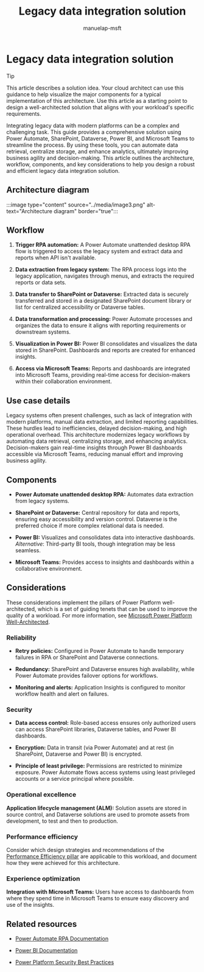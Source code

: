 ﻿---
title: Legacy data integration solution
description: Learn how to integrate legacy data with modern platforms using Power Automate, SharePoint, Dataverse, Power BI, and Microsoft Teams
author: manuelap-msft
ms.subservice: guidance
ms.topic: example-scenario
ms.date: 02/04/2025
ms.author: mapichle
ms.reviewer: pankajsharma2087
contributors: 
  - manuelap-msft
search.audienceType: 
  - admin
  - flowmaker
---

# Legacy data integration solution

> [!TIP]
> This article describes a solution idea. Your cloud architect can use this guidance to help visualize the major components for a typical implementation of this architecture. Use this article as a starting point to design a well-architected solution that aligns with your workload's specific requirements.

Integrating legacy data with modern platforms can be a complex and challenging task. This guide provides a comprehensive solution using Power Automate, SharePoint, Dataverse, Power BI, and Microsoft Teams to streamline the process. By using these tools, you can automate data retrieval, centralize storage, and enhance analytics, ultimately improving business agility and decision-making. This article outlines the architecture, workflow, components, and key considerations to help you design a robust and efficient legacy data integration solution.


## Architecture diagram

:::image type="content" source="../media/image3.png" alt-text="Architecture diagram" border="true":::

## Workflow

1. **Trigger RPA automation:** A Power Automate unattended desktop RPA flow is triggered to access the legacy system and extract data and reports when API isn't available.

2. **Data extraction from legacy system:** The RPA process logs into the legacy application, navigates through menus, and extracts the required reports or data sets.

3. **Data transfer to SharePoint or Dataverse:** Extracted data is securely transferred and stored in a designated SharePoint document library or list for centralized accessibility or Dataverse tables.

4. **Data transformation and processing:** Power Automate processes and organizes the data to ensure it aligns with reporting requirements or downstream systems.

5. **Visualization in Power BI:** Power BI consolidates and visualizes the data stored in SharePoint. Dashboards and reports are created for enhanced insights.

6. **Access via Microsoft Teams:** Reports and dashboards are integrated into Microsoft Teams, providing real-time access for decision-makers within their collaboration environment.

## Use case details

Legacy systems often present challenges, such as lack of integration with modern platforms, manual data extraction, and limited reporting capabilities. These hurdles lead to inefficiencies, delayed decision-making, and high operational overhead. This architecture modernizes legacy workflows by automating data retrieval, centralizing storage, and enhancing analytics. Decision-makers gain real-time insights through Power BI dashboards accessible via Microsoft Teams, reducing manual effort and improving business agility.

## Components

- **Power Automate unattended desktop RPA:** Automates data extraction from legacy systems.

- **SharePoint or Dataverse:** Central repository for data and reports, ensuring easy accessibility and version control. Dataverse is the preferred choice if more complex relational data is needed.

- **Power BI:** Visualizes and consolidates data into interactive dashboards.  
*Alternative*: Third-party BI tools, though integration may be less seamless.

- **Microsoft Teams:** Provides access to insights and dashboards within a collaborative environment.

## Considerations

These considerations implement the pillars of Power Platform well-architected, which is a set of guiding tenets that can be used to improve the quality of a workload. For more information, see [Microsoft Power Platform Well-Architected](https://aka.ms/powa).

### Reliability

- **Retry policies:** Configured in Power Automate to handle temporary failures in RPA or SharePoint and Dataverse connections.

- **Redundancy:** SharePoint and Dataverse ensures high availability, while Power Automate provides failover options for workflows.

- **Monitoring and alerts:** Application Insights is configured to monitor workflow health and alert on failures.

### Security

- **Data access control:** Role-based access ensures only authorized users can access SharePoint libraries, Dataverse tables, and Power BI dashboards.

- **Encryption:** Data in transit (via Power Automate) and at rest (in SharePoint, Dataverse and Power BI) is encrypted.

- **Principle of least privilege:** Permissions are restricted to minimize exposure. Power Automate flows access systems using least privileged accounts or a service principal where possible.

### Operational excellence

**Application lifecycle management (ALM):** Solution assets are stored in source control, and Dataverse solutions are used to promote assets from development, to test and then to production.

### Performance efficiency

Consider which design strategies and recommendations of the [Performance Efficiency pillar](/power-platform/well-architected/performance-efficiency/checklist) are applicable to this workload, and document how they were achieved for this architecture.

### Experience optimization

**Integration with Microsoft Teams:** Users have access to dashboards from where they spend time in Microsoft Teams to ensure easy discovery and use of the insights.

## Related resources

- [Power Automate RPA Documentation](/power-automate/desktop-flows/introduction)

- [Power BI Documentation](/power-bi)

- [Power Platform Security Best Practices](/power-platform/well-architected/security/)
